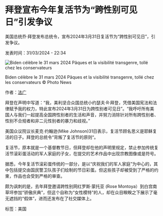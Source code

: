 # 拜登宣布今年复活节为“跨性别可见日”引发争议

美国总统乔·拜登发布总统令，宣布2024年3月31日复活节为“跨性别可见日”，引发争议。

发表时间：31/03/2024 - 22:34

![Biden célèbre le 31 mars 2024 Pâques et la visibilité transgenre, tollé chez les conservateurs](https://s.rfi.fr/media/display/0b92a14c-ef9e-11ee-bf08-005056bf30b7/w:980/p:16x9/images0.persgroep-2.png)

Biden célèbre le 31 mars 2024 Pâques et la visibilité transgenre, tollé chez les conservateurs © Photo News

作者：[法广](/cn/%E4%BD%9C%E8%80%85/%E6%B3%95%E5%B9%BF/ "法广")

拜登在声明中写道：“我，美利坚合众国总统小约瑟夫·R·拜登，凭借美国宪法和法律赋予我的权力，特此宣布2024年3月31日为跨性别者可见日”。“我呼吁所有美国人与我们一起提高全国跨性别者的生活和声音，并努力消除针对所有跨性别者、性别不合规者和非二元性别者的暴力和歧视。”

美国众议院议长麦克·约翰逊(Mike Johnson)31日表示，复活节顾名思义是耶稣复活的日子。拜登的总统令“背叛了复活节的原则“。

复活节，原本就是一个基督教节日，但拜登却在他的声明里规定，禁止参加传统复活节滚彩蛋活动的军人家庭的子女，在提交的艺术作品中出现宗教图像或是符号。

据悉，今年复活节滚彩蛋传统的一部分，是以“庆祝我们的军人家庭”为中心的，其中包括提交由国民警卫队孩子们绘制的节日彩蛋。但这些孩子却被受到了严格的约束，作品也会受到严格的审查。

颇为讽刺的是，去年拜登邀请跨性别网红罗斯·蒙托亚 (Rose Montoya）到白宫南草坪参加“骄傲庆典”，但这个自称为“女性模特”的人，却在众目睽睽之下展示了毫无遮挡的“假体”，进而还发布在了社交媒体上。

标签：美国
